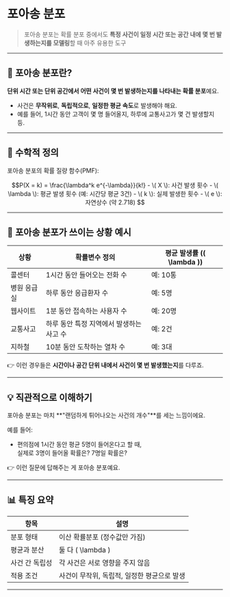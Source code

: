 # 포아송 분포  
> 포아송 분포는 확률 분포 중에서도 **특정 사건이 일정 시간 또는 공간 내에 몇 번 발생하는지를 모델링**할 때 아주 유용한 도구

---

## 🧠 포아송 분포란?

**단위 시간 또는 단위 공간에서 어떤 사건이 몇 번 발생하는지를 나타내는 확률 분포**예요.

- 사건은 **무작위로**, **독립적으로**, **일정한 평균 속도**로 발생해야 해요.
- 예를 들어, 1시간 동안 고객이 몇 명 들어올지, 하루에 교통사고가 몇 건 발생할지 등.

---

## 📐 수학적 정의

포아송 분포의 확률 질량 함수(PMF):

```math
P(X = k) = \frac{\lambda^k e^{-\lambda}}{k!}
- \( X \): 사건 발생 횟수
- \( \lambda \): 평균 발생 횟수 (예: 시간당 평균 3건)
- \( k \): 실제 발생한 횟수
- \( e \): 자연상수 (약 2.718)

```
---

## 🎯 포아송 분포가 쓰이는 상황 예시

| 상황 | 확률변수 정의 | 평균 발생률 (\( \lambda \)) |
|------|----------------|-----------------------------|
| 콜센터 | 1시간 동안 들어오는 전화 수 | 예: 10통 |
| 병원 응급실 | 하루 동안 응급환자 수 | 예: 5명 |
| 웹사이트 | 1분 동안 접속하는 사용자 수 | 예: 20명 |
| 교통사고 | 하루 동안 특정 지역에서 발생하는 사고 수 | 예: 2건 |
| 지하철 | 10분 동안 도착하는 열차 수 | 예: 3대 |

👉 이런 경우들은 **시간이나 공간 단위 내에서 사건이 몇 번 발생했는지**를 다루죠.

---

## 💡 직관적으로 이해하기

포아송 분포는 마치 **"랜덤하게 튀어나오는 사건의 개수"**를 세는 느낌이에요.

예를 들어:

- 편의점에 1시간 동안 평균 5명이 들어온다고 할 때,  
  실제로 3명이 들어올 확률은? 7명일 확률은?

👉 이런 질문에 답해주는 게 포아송 분포예요.

---

## 📊 특징 요약

| 항목 | 설명 |
|------|------|
| 분포 형태 | 이산 확률분포 (정수값만 가짐) |
| 평균과 분산 | 둘 다 \( \lambda \) |
| 사건 간 독립성 | 각 사건은 서로 영향을 주지 않음 |
| 적용 조건 | 사건이 무작위, 독립적, 일정한 평균으로 발생 |

---


